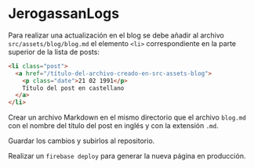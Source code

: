 # JerogassanLogs

Para realizar una actualización en el blog se debe añadir al archivo `src/assets/blog/blog.md` el elemento `<li>` correspondiente en la parte superior de la lista de posts:

```html
<li class="post">
  <a href="/título-del-archivo-creado-en-src-assets-blog">
    <p class="date">21 02 1991</p>
    Título del post en castellano
  </a>
</li>
```

Crear un archivo Markdown en el mismo directorio que el archivo `blog.md` con el nombre del título del post en inglés y con la extensión `.md`.

Guardar los cambios y subirlos al repositorio.

Realizar un `firebase deploy` para generar la nueva página en producción.

